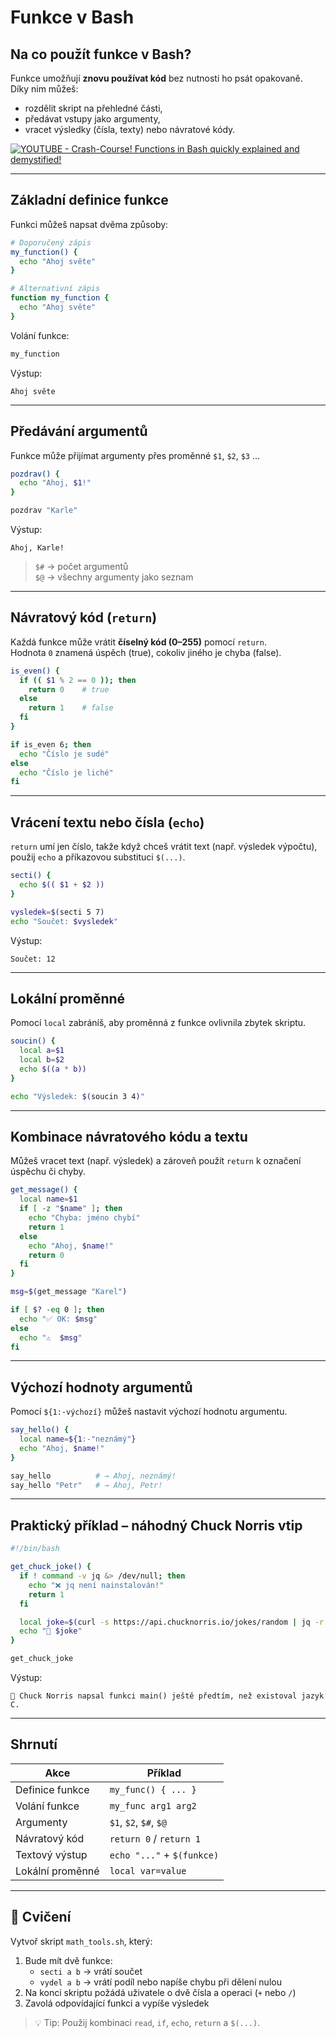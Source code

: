 # Funkce v Bash

## Na co použít funkce v Bash?
Funkce umožňují **znovu používat kód** bez nutnosti ho psát opakovaně.  
Díky nim můžeš:
- rozdělit skript na přehledné části,  
- předávat vstupy jako argumenty,  
- vracet výsledky (čísla, texty) nebo návratové kódy.

[![YOUTUBE - Crash-Course! Functions in Bash quickly explained and demystified!](https://img.youtube.com/vi/0tycTrpbWKs/0.jpg)](https://www.youtube.com/watch?v=0tycTrpbWKs)

---

## Základní definice funkce
Funkci můžeš napsat dvěma způsoby:

```bash
# Doporučený zápis
my_function() {
  echo "Ahoj světe"
}

# Alternativní zápis
function my_function {
  echo "Ahoj světe"
}
```

Volání funkce:
```bash
my_function
```

Výstup:
```
Ahoj světe
```

---

## Předávání argumentů
Funkce může přijímat argumenty přes proměnné `$1`, `$2`, `$3` …

```bash
pozdrav() {
  echo "Ahoj, $1!"
}

pozdrav "Karle"
```

Výstup:
```
Ahoj, Karle!
```

> `$#` → počet argumentů  
> `$@` → všechny argumenty jako seznam  

---

## Návratový kód (`return`)
Každá funkce může vrátit **číselný kód (0–255)** pomocí `return`.  
Hodnota `0` znamená úspěch (true), cokoliv jiného je chyba (false).

```bash
is_even() {
  if (( $1 % 2 == 0 )); then
    return 0    # true
  else
    return 1    # false
  fi
}

if is_even 6; then
  echo "Číslo je sudé"
else
  echo "Číslo je liché"
fi
```

---

## Vrácení textu nebo čísla (`echo`)
`return` umí jen číslo, takže když chceš vrátit text (např. výsledek výpočtu), použij `echo` a příkazovou substituci `$(...)`.

```bash
secti() {
  echo $(( $1 + $2 ))
}

vysledek=$(secti 5 7)
echo "Součet: $vysledek"
```

Výstup:
```
Součet: 12
```

---

## Lokální proměnné
Pomocí `local` zabráníš, aby proměnná z funkce ovlivnila zbytek skriptu.

```bash
soucin() {
  local a=$1
  local b=$2
  echo $((a * b))
}

echo "Výsledek: $(soucin 3 4)"
```

---

## Kombinace návratového kódu a textu
Můžeš vracet text (např. výsledek) a zároveň použít `return` k označení úspěchu či chyby.

```bash
get_message() {
  local name=$1
  if [ -z "$name" ]; then
    echo "Chyba: jméno chybí"
    return 1
  else
    echo "Ahoj, $name!"
    return 0
  fi
}

msg=$(get_message "Karel")

if [ $? -eq 0 ]; then
  echo "✅ OK: $msg"
else
  echo "⚠️  $msg"
fi
```

---

## Výchozí hodnoty argumentů
Pomocí `${1:-výchozí}` můžeš nastavit výchozí hodnotu argumentu.

```bash
say_hello() {
  local name=${1:-"neznámý"}
  echo "Ahoj, $name!"
}

say_hello          # → Ahoj, neznámý!
say_hello "Petr"   # → Ahoj, Petr!
```

---

## Praktický příklad – náhodný Chuck Norris vtip
```bash
#!/bin/bash

get_chuck_joke() {
  if ! command -v jq &> /dev/null; then
    echo "❌ jq není nainstalován!"
    return 1
  fi

  local joke=$(curl -s https://api.chucknorris.io/jokes/random | jq -r '.value')
  echo "🤣 $joke"
}

get_chuck_joke
```

Výstup:
```
🤣 Chuck Norris napsal funkci main() ještě předtím, než existoval jazyk C.
```

---

## Shrnutí

| Akce | Příklad |
|------|----------|
| Definice funkce | `my_func() { ... }` |
| Volání funkce | `my_func arg1 arg2` |
| Argumenty | `$1`, `$2`, `$#`, `$@` |
| Návratový kód | `return 0` / `return 1` |
| Textový výstup | `echo "..."` + `$(funkce)` |
| Lokální proměnné | `local var=value` |

---

## 🧩 Cvičení
Vytvoř skript `math_tools.sh`, který:
1. Bude mít dvě funkce:  
   - `secti a b` → vrátí součet  
   - `vydel a b` → vrátí podíl nebo napíše chybu při dělení nulou  
2. Na konci skriptu požádá uživatele o dvě čísla a operaci (`+` nebo `/`)  
3. Zavolá odpovídající funkci a vypíše výsledek  

> 💡 Tip: Použij kombinaci `read`, `if`, `echo`, `return` a `$(...)`.
